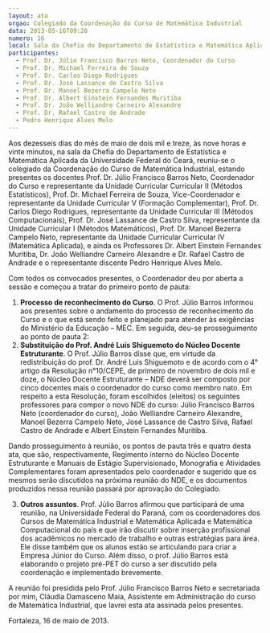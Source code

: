 ```yaml
---
layout: ata
orgao: Colegiado da Coordenação do Curso de Matemática Industrial
data: 2013-05-16T09:20
numero: 16
local: Sala da Chefia do Departamento de Estatística e Matemática Aplicada
participantes:
  - Prof. Dr. Júlio Francisco Barros Neto, Coordenador do Curso
  - Prof. Dr. Michael Ferreira de Souza
  - Prof. Dr. Carlos Diego Rodrigues
  - Prof. Dr. José Lassance de Castro Silva
  - Prof. Dr. Manoel Bezerra Campelo Neto
  - Prof. Dr. Albert Einstein Fernandes Muritiba
  - Prof. Dr. João Welliandre Carneiro Alexandre
  - Prof. Dr. Rafael Castro de Andrade
  - Pedro Henrique Alves Melo
---
```


Aos dezesseis dias do mês de maio de dois mil e treze, às nove horas e vinte minutos, na sala da Chefia do Departamento de Estatística e Matemática Aplicada da Universidade Federal do Ceará, reuniu-se o colegiado da Coordenação do Curso de Matemática Industrial, estando presentes os docentes Prof. Dr. Júlio Francisco Barros Neto, Coordenador do Curso e representante da Unidade Curricular Curricular II (Métodos Estatísticos), Prof. Dr. Michael Ferreira de Souza, Vice-Coordenador e representante da Unidade Curricular V (Formação Complementar), Prof. Dr. Carlos Diego Rodrigues, representante da Unidade Curricular III (Métodos Computacionais), Prof. Dr. José Lassance de Castro Silva, representante da Unidade Curricular I (Métodos Matemáticos), Prof. Dr. Manoel Bezerra Campelo Neto, representante da Unidade Curricular Curricular IV (Matemática Aplicada), e ainda os Professores Dr. Albert Einstein Fernandes Muritiba, Dr. João Welliandre Carneiro Alexandre e Dr. Rafael Castro de Andrade e o representante discente Pedro Henrique Alves Melo.

Com todos os convocados presentes, o Coordenador deu por aberta a sessão e começou a tratar do primeiro ponto de pauta:

1. **Processo de reconhecimento do Curso**.
   O Prof. Júlio Barros informou aos presentes sobre o andamento do processo de reconhecimento do Curso e o que está sendo feito e planejado para atender às exigências do Ministério da Educação – MEC.
   Em seguida, deu-se prosseguimento ao ponto de pauta 2:
2. **Substituição do Prof. André Luís Shiguemoto do Núcleo Docente Estruturante**.
   O Prof. Júlio Barros disse que, em virtude da redistribuição do prof. Dr. André Luis Shiguemoto e de acordo com o 4° artigo da Resolução n°10/CEPE, de primeiro de novembro de dois mil e doze, o Núcleo Docente Estruturante – NDE deverá ser composto por cinco docentes mais o coordenador do curso como membro nato.
   Em respeito a esta Resolução, foram escolhidos (eleitos) os seguintes professores para compor o novo NDE do curso: Júlio Francisco Barros Neto (coordenador do curso), João Welliandre Carneiro Alexandre, Manoel Bezerra Campelo Neto, José Lassance de Castro Silva, Rafael Castro de Andrade e Albert Einstein Fernandes Muritiba.

Dando prosseguimento à reunião, os pontos de pauta três e quatro desta ata, que são, respectivamente, Regimento interno do Núcleo Docente Estruturante e Manuais de Estágio Supervisionado, Monografia e Atividades Complementares foram apresentados pelo coordenador e sugerido que os mesmos serão discutidos na próxima reunião do NDE, e os documentos produzidos nessa reunião passará por aprovação do Colegiado.

3. **Outros assuntos**.
   Prof. Júlio Barros afirmou que participará de uma reunião, na Universidade Federal do Paraná, com os coordenadores dos Cursos de Matemática Industrial e Matemática Aplicada e Matemática Computacional do país e que irão discutir sobre inserção profissional dos acadêmicos no mercado de trabalho e outras estratégias para área.
   Ele disse também que os alunos estão se articulando para criar a Empresa Júnior do Curso.
   Além disso, o prof. Júlio Barros está elaborando o projeto pré-PET do curso a ser discutido pela coordenação e implementado brevemente.

A reunião foi presidida pelo Prof. Júlio Francisco Barros Neto e secretariada por mim, Cláudia Damasceno Maia, Assistente em Administração do curso de Matemática Industrial, que lavrei esta ata assinada pelos presentes.

Fortaleza, 16 de maio de 2013.
